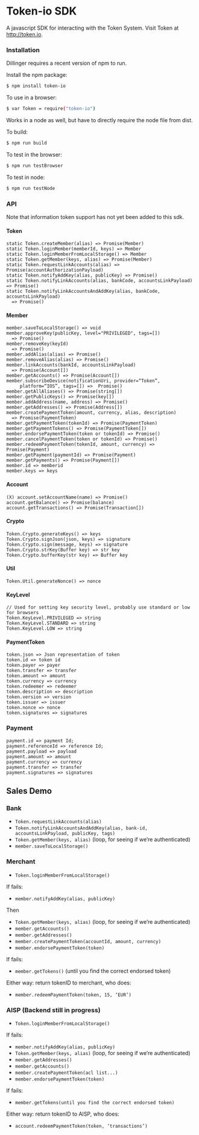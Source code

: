 # Token-io SDK

A javascript SDK for interacting with the Token System. Visit Token at http://token.io.

### Installation

Dillinger requires a recent version of npm to run.

Install the npm package:

```sh
$ npm install token-io
```

To use in a browser:

```sh
$ var Token = require("token-io")
```

Works in a node as well, but have to directly require the node file from dist.

To build:
```sh
$ npm run build
```

To test in the browser:
```sh
$ npm run testBrowser
```

To test in node:
```sh
$ npm run testNode
```

### API
Note that information token support has not yet been added to this sdk.

#### Token
```
static Token.createMember(alias) => Promise(Member)
static Token.loginMember(memberId, keys) => Member
static Token.loginMemberFromLocalStorage() => Member
static Token.getMember(keys, alias) => Promise(Member)
static Token.requestLinkAccounts(alias) => Promise(accountAuthorizationPayload)
static Token.notifyAddKey(alias, publicKey) => Promise()
static Token.notifyLinkAccounts(alias, bankCode, accountsLinkPayload) => Promise()
static Token.notifyLinkAccountsAndAddKey(alias, bankCode, accountsLinkPayload)
  => Promise()
```

#### Member
```
member.saveToLocalStorage() => void
member.approveKey(publicKey, level="PRIVILEGED", tags=[])
  => Promise()
member.removeKey(keyId)
  => Promise()
member.addAlias(alias) => Promise()
member.removeAlias(alias) => Promise()
member.linkAccounts(bankId, accountsLinkPayload)
  => Promise(Account[])
member.getAccounts() => Promise(Account[])
member.subscribeDevice(notificationUri, provider=“Token”,
     platform=“IOS”, tags=[]) =>  Promise()
member.getAllAliases() => Promise(string[])
member.getPublicKeys() => Promise(key[])
member.addAddress(name, address) => Promise()
member.getAddresses() => Promise(Address[])
member.createPaymentToken(amount, currency, alias, description)
  => Promise(PaymentToken)
member.getPaymentToken(tokenId) => Promise(PaymentToken)
member.getPaymentTokens() => Promise(PaymentToken[])
member.endorsePaymentToken(token or tokenId) => Promise()
member.cancelPaymentToken(token or tokenId) => Promise()
member.redeemPaymentToken(tokenId, amount, currency) => Promise(Payment)
member.getPayment(paymentId) => Promise(Payment)
member.getPayments() => Promise(Payment[])
member.id => memberid
member.keys => keys
```

#### Account
```
(X) account.setAccountName(name) => Promise()
account.getBalance() => Promise(balance)
account.getTransactions() => Promise(Transaction[])
```
#### Crypto
```
Token.Crypto.generateKeys() => keys
Token.Crypto.signJson(json, keys) => signature
Token.Crypto.sign(message, keys) => signature
Token.Crypto.strKey(Buffer key) => str key
Token.Crypto.bufferKey(str key) => Buffer key
```

#### Util
```
Token.Util.generateNonce() => nonce
```

#### KeyLevel
```
// Used for setting key security level, probably use standard or low for browsers
Token.KeyLevel.PRIVILEGED => string
Token.KeyLevel.STANDARD => string  
Token.KeyLevel.LOW => string
```

#### PaymentToken
```
token.json => Json representation of token
token.id => token id
token.payer => payer
token.transfer => transfer
token.amount => amount
token.currency => currency
token.redeemer => redeemer
token.description => description
token.version => version
token.issuer => issuer
token.nonce => nonce
token.signatures => signatures
```
### Payment
```
payment.id => payment Id;
payment.referenceId => reference Id;
payment.payload => payload
payment.amount => amount
payment.currency => currency
payment.transfer => transfer
payment.signatures => signatures
```

## Sales Demo

### Bank
* ```Token.requestLinkAccounts(alias)```
* ```Token.notifyLinkAccountsAndAddKey(alias, bank-id, accountsLinkPayload, publicKey, tags)```
* ```Token.getMember(keys, alias)``` (loop, for seeing if we’re authenticated)
* ```member.saveToLocalStorage()```

### Merchant
* ```Token.loginMemberFromLocalStorage()```

If fails:
* ```member.notifyAddKey(alias, publicKey)```

Then
* ```Token.getMember(keys, alias)``` (loop, for seeing if we’re authenticated)
* ```member.getAccounts()```
* ```member.getAddresses()```
* ```member.createPaymentToken(accountId, amount, currency)```
* ```member.endorsePaymentToken(token)```

If fails:
* ```member.getTokens()``` (until you find the correct endorsed token)


Either way: return tokenID to merchant, who does:
* ```member.redeemPaymentToken(token, 15, ‘EUR’)```

### AISP (Backend still in progress)
* ```Token.loginMemberFromLocalStorage()```

If fails:
* ```member.notifyAddKey(alias, publicKey)```
* ```Token.getMember(keys, alias)``` (loop, for seeing if we’re authenticated)
* ```member.getAddresses()```
* ```member.getAccounts()```
* ```member.createPaymentToken(acl list...)```
* ```member.endorsePaymentToken(token)```

If fails:
* ```member.getTokens(until you find the correct endorsed token)```

Either way: return tokenID to AISP, who does:
* ```account.redeemPaymentToken(token, ‘transactions’)```
